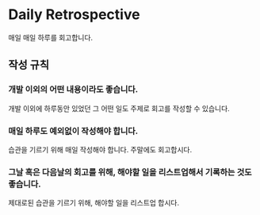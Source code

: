 # Daily Retrospective
매일 매일 하루를 회고합니다.

## 작성 규칙

### 개발 이외의 어떤 내용이라도 좋습니다.
개발 이외에 하루동안 있었던 그 어떤 일도 주제로 회고를 작성할 수 있습니다.

### 매일 하루도 예외없이 작성해야 합니다.
습관을 기르기 위해 매일 작성해야 합니다. 주말에도 회고합시다.

### 그날 혹은 다음날의 회고를 위해, 해야할 일을 리스트업해서 기록하는 것도 좋습니다.
제대로된 습관을 기르기 위해, 해야할 일을 리스트업 합시다.